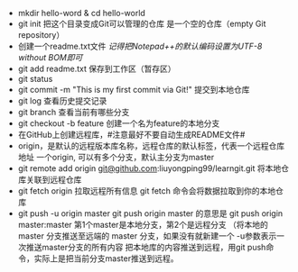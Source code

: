 * mkdir hello-word & cd hello-world
* git init 把这个目录变成Git可以管理的仓库
  是一个空的仓库（empty Git repository）
* 创建一个readme.txt文件
  *记得把Notepad++的默认编码设置为UTF-8 without BOM即可*
* git add readme.txt 保存到工作区（暂存区）
* git status
* git commit -m "This is my first commit via Git!"
  提交到本地仓库
* git log
  查看历史提交记录
* git branch
  查看当前有哪些分支
* git checkout -b feature
  创建一个名为feature的本地分支
* 在GitHub上创建远程库，#注意最好不要自动生成README文件#
* origin，是默认的远程版本库名称，远程仓库的默认标签，代表一个远程仓库地址
  一个origin, 可以有多个分支，默认主分支为master
* git remote add origin git@github.com:liuyongping99/learngit.git 
  将本地仓库关联到远程仓库
* git fetch origin
  拉取远程所有信息
  git fetch 命令会将数据拉取到你的本地仓库
* git push -u origin master
  git push origin master 的意思是 git push origin master:master 
  第1个master是本地分支，第2个是远程分支
  （将本地的 master 分支推送至远端的 master 分支，如果没有就新建一个
  -u参数表示一次推送master分支的所有内容
  把本地库的内容推送到远程，用git push命令，实际上是把当前分支master推送到远程。
  

  
